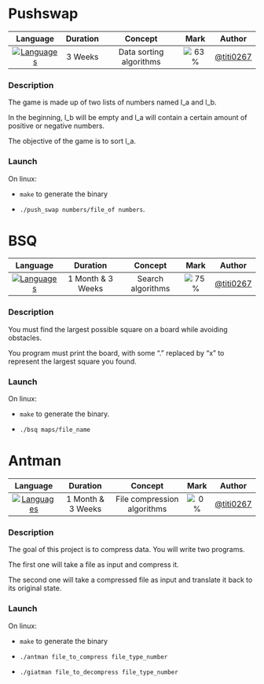 # Pushswap

|                              Language                               | Duration |         Concept         |                Mark                 |                  Author                  |
| :-----------------------------------------------------------------: | :------: | :---------------------: | :---------------------------------: | :--------------------------------------: |
| [![Languages](https://skillicons.dev/icons?i=c)](https://c.org/en/) | 3 Weeks  | Data sorting algorithms | ![63%](https://progress-bar.dev/63) | [@titi0267](https://github.com/titi0267) |

### Description

The game is made up of two lists of numbers named l_a and l_b.

In the beginning, l_b will be empty and l_a will contain a certain amount of positive or negative numbers.

The objective of the game is to sort l_a.

### Launch

On linux:

- `make` to generate the binary

- `./push_swap numbers/file_of numbers`.

# BSQ

|                              Language                               |     Duration      |      Concept      |                Mark                 |                  Author                  |
| :-----------------------------------------------------------------: | :---------------: | :---------------: | :---------------------------------: | :--------------------------------------: |
| [![Languages](https://skillicons.dev/icons?i=c)](https://c.org/en/) | 1 Month & 3 Weeks | Search algorithms | ![75%](https://progress-bar.dev/75) | [@titi0267](https://github.com/titi0267) |

### Description

You must find the largest possible square on a board while avoiding obstacles.

You program must print the board, with some “.” replaced by “x” to represent the largest square
you found.

### Launch

On linux:

- `make` to generate the binary.

- `./bsq maps/file_name`

# Antman

|                              Language                               |     Duration      |           Concept           |               Mark                |                  Author                  |
| :-----------------------------------------------------------------: | :---------------: | :-------------------------: | :-------------------------------: | :--------------------------------------: |
| [![Languages](https://skillicons.dev/icons?i=c)](https://c.org/en/) | 1 Month & 3 Weeks | File compression algorithms | ![0%](https://progress-bar.dev/0) | [@titi0267](https://github.com/titi0267) |

### Description

The goal of this project is to compress data. You will write two programs.

The first one will take a file as input and compress it.

The second one will take a compressed file as input and translate it back to its original state.

### Launch

On linux:

- `make` to generate the binary

- `./antman file_to_compress file_type_number`

- `./giatman file_to_decompress file_type_number`
